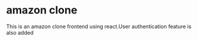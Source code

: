 # amazon clone
 This is an amazon clone frontend using react.User authentication feature is also added
